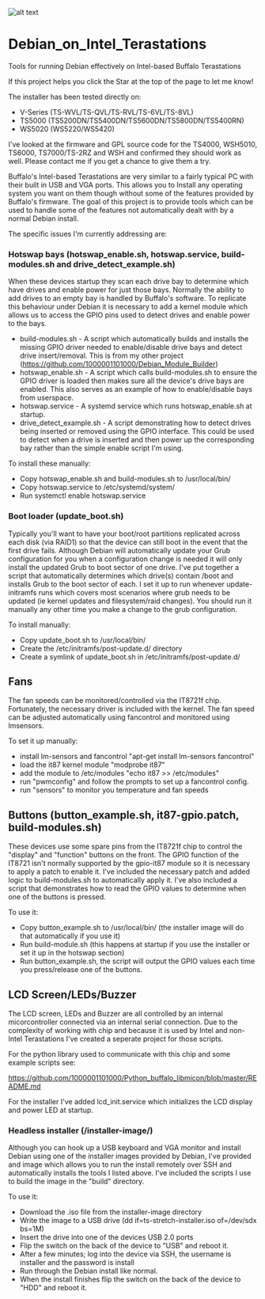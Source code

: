 ![alt text](https://static.miraheze.org/buffalonaswiki/thumb/5/5f/Tsx86_lcd1.jpg/800px-Tsx86_lcd1.jpg)

# Debian_on_Intel_Terastations
Tools for running Debian effectively on Intel-based Buffalo Terastations

If this project helps you click the Star at the top of the page to let me know!

The installer has been tested directly on:
* V-Series (TS-WVL/TS-QVL/TS-RVL/TS-6VL/TS-8VL) 
* TS5000 (TS5200DN/TS5400DN/TS5600DN/TS5800DN/TS5400RN)
* WS5020 (WS5220/WS5420)

I've looked at the firmware and GPL source code for the TS4000, WSH5010, TS6000, TS7000/TS-2RZ and WSH and confirmed they should work as well. Please contact me if you get a chance to give them a try. 

Buffalo's Intel-based Terastations are very similar to a fairly typical PC with their built in USB and VGA ports. This allows you to Install any operating system you want on them though without some of the features provided by Buffalo's firmware. The goal of this project is to provide tools which can be used to handle some of the features not automatically dealt with by a normal Debian install.

The specific issues I'm currently addressing are:

### Hotswap bays (hotswap_enable.sh, hotswap.service, build-modules.sh and drive_detect_example.sh)
When these devices startup they scan each drive bay to determine which have drives and enable power for just those bays. Normally the ability to add drives to an empty bay is handled by Buffalo's software. To replicate this behaviour under Debian it is necessary to add a kernel module which allows us to access the GPIO pins used to detect drives and enable power to the bays.

* build-modules.sh - A script which automatically builds and installs the missing GPIO driver needed to enable/disable drive bays and detect drive insert/removal. This is from my other project (https://github.com/1000001101000/Debian_Module_Builder)
* hotswap_enable.sh - A script which calls build-modules.sh to ensure the GPIO driver is loaded then makes sure all the device's drive bays are enabled. This also serves as an example of how to enable/disable bays from userspace.
* hotswap.service - A systemd service which runs hotswap_enable.sh at startup.
* drive_detect_example.sh - A script demonstrating how to detect drives being inserted or removed using the GPIO interface. This could be used to detect when a drive is inserted and then power up the corresponding bay rather than the simple enable script I'm using. 

To install these manually:
* Copy hotswap_enable.sh and build-modules.sh to /usr/local/bin/
* Copy hotswap.service to /etc/systemd/system/
* Run systemctl enable hotswap.service

### Boot loader (update_boot.sh)
Typically you'll want to have your boot/root partitions replicated across each disk (via RAID1) so that the device can still boot in the event that the first drive fails. Although Debian will automatically update your Grub configuration for you when a configuration change is needed it will only install the updated Grub to boot sector of one drive. I've put together a script that automatically determines which drive(s) contain /boot and installs Grub to the boot sector of each. I set it up to run whenever update-initramfs runs which covers most scenarios where grub needs to be updated (ie kernel updates and filesystem/raid changes). You should run it manually any other time you make a change to the grub configuration.

To install manually:
* Copy update_boot.sh to /usr/local/bin/
* Create the /etc/initramfs/post-update.d/ directory
* Create a symlink of update_boot.sh in /etc/initramfs/post-update.d/

## Fans
The fan speeds can be monitored/controlled via the IT8721f chip. Fortunately, the necessary driver is included with the kernel. The fan speed can be adjusted automatically using fancontrol and monitored using lmsensors.

To set it up manually:
* install lm-sensors and fancontrol "apt-get install lm-sensors fancontrol"
* load the it87 kernel module "modprobe it87"
* add the module to /etc/modules "echo it87 >> /etc/modules"
* run "pwmconfig" and follow the prompts to set up a fancontrol config.
* run "sensors" to monitor you temperature and fan speeds
   

## Buttons (button_example.sh, it87-gpio.patch, build-modules.sh)
These devices use some spare pins from the IT8721f chip to control the "display" and "function" buttons on the front. The GPIO function of the IT8721 isn't normally supported by the gpio-it87 module so it is necessary to apply a patch to enable it.  I've included the necessary patch and added logic to build-modules.sh to automatically apply it. I've also included a script that demonstrates how to read the GPIO values to determine when one of the buttons is pressed.

To use it:
* Copy button_example.sh to /usr/local/bin/ (the installer image will do that automatically if you use it)
* Run build-module.sh (this happens at startup if you use the installer or set it up in the hotswap section)
* Run button_example.sh, the script will output the GPIO values each time you press/release one of the buttons.

## LCD Screen/LEDs/Buzzer
The LCD screen, LEDs and Buzzer are all controlled by an internal micorcontroller connected via an internal serial connection. Due to the complexity of working with chip and because it is used by Intel and non-Intel Terastations I've created a seperate project for those scripts.

For the python library used to communicate with this chip and some example scripts see:

https://github.com/1000001101000/Python_buffalo_libmicon/blob/master/README.md

For the installer I've added lcd_init.service which initializes the LCD display and power LED at startup.


### Headless installer (/installer-image/)
Although you can hook up a USB keyboard and VGA monitor and install Debian using one of the installer images provided by Debian, I've provided and image which allows you to run the install remotely over SSH and automatically installs the tools I listed above. I've included the scripts I use to build the image in the "build" directory.

To use it:
* Download the .iso file from the installer-image directory
* Write the image to a USB drive (dd if=ts-stretch-installer.iso of=/dev/sdx bs=1M)
* Insert the drive into one of the devices USB 2.0 ports
* Flip the switch on the back of the device to "USB" and reboot it.
* After a few minutes; log into the device via SSH, the username is installer and the password is install
* Run through the Debian install like normal.
* When the install finishes flip the switch on the back of the device to "HDD" and reboot it.
